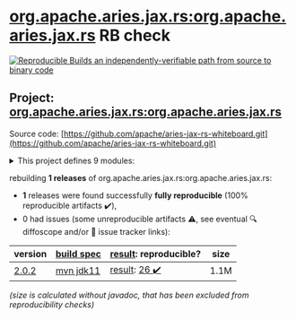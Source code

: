 [org.apache.aries.jax.rs:org.apache.aries.jax.rs](https://central.sonatype.com/artifact/org.apache.aries.jax.rs/org.apache.aries.jax.rs/versions) RB check
=======

[![Reproducible Builds](https://reproducible-builds.org/images/logos/rb.svg) an independently-verifiable path from source to binary code](https://reproducible-builds.org/)

## Project: [org.apache.aries.jax.rs:org.apache.aries.jax.rs](https://central.sonatype.com/artifact/org.apache.aries.jax.rs/org.apache.aries.jax.rs/versions)

Source code: [https://github.com/apache/aries-jax-rs-whiteboard.git](https://github.com/apache/aries-jax-rs-whiteboard.git)

<details><summary>This project defines 9 modules:</summary>

* [org.apache.aries.jax.rs:org.apache.aries.jax.rs](https://central.sonatype.com/artifact/org.apache.aries.jax.rs/org.apache.aries.jax.rs/2.0.2)
* [org.apache.aries.jax.rs:org.apache.aries.jax.rs.features](https://central.sonatype.com/artifact/org.apache.aries.jax.rs/org.apache.aries.jax.rs.features/2.0.2)
* [org.apache.aries.jax.rs:org.apache.aries.jax.rs.jackson](https://central.sonatype.com/artifact/org.apache.aries.jax.rs/org.apache.aries.jax.rs.jackson/2.0.2)
* [org.apache.aries.jax.rs:org.apache.aries.jax.rs.jaxb.json.cxf-jettison](https://central.sonatype.com/artifact/org.apache.aries.jax.rs/org.apache.aries.jax.rs.jaxb.json.cxf-jettison/2.0.2)
* [org.apache.aries.jax.rs:org.apache.aries.jax.rs.openapi.resource](https://central.sonatype.com/artifact/org.apache.aries.jax.rs/org.apache.aries.jax.rs.openapi.resource/2.0.2)
* [org.apache.aries.jax.rs:org.apache.aries.jax.rs.rest.management](https://central.sonatype.com/artifact/org.apache.aries.jax.rs/org.apache.aries.jax.rs.rest.management/2.0.2)
* [org.apache.aries.jax.rs:org.apache.aries.jax.rs.shiro.authc](https://central.sonatype.com/artifact/org.apache.aries.jax.rs/org.apache.aries.jax.rs.shiro.authc/2.0.2)
* [org.apache.aries.jax.rs:org.apache.aries.jax.rs.shiro.authz](https://central.sonatype.com/artifact/org.apache.aries.jax.rs/org.apache.aries.jax.rs.shiro.authz/2.0.2)
* [org.apache.aries.jax.rs:org.apache.aries.jax.rs.whiteboard](https://central.sonatype.com/artifact/org.apache.aries.jax.rs/org.apache.aries.jax.rs.whiteboard/2.0.2)
</details>

rebuilding **1 releases** of org.apache.aries.jax.rs:org.apache.aries.jax.rs:
- **1** releases were found successfully **fully reproducible** (100% reproducible artifacts :heavy_check_mark:),
- 0 had issues (some unreproducible artifacts :warning:, see eventual :mag: diffoscope and/or :memo: issue tracker links):

| version | [build spec](/BUILDSPEC.md) | [result](https://reproducible-builds.org/docs/jvm/): reproducible? | size |
| -- | --------- | ------ | -- |
| [2.0.2](https://central.sonatype.com/artifact/org.apache.aries.jax.rs/org.apache.aries.jax.rs/2.0.2/pom) | [mvn jdk11](org.apache.aries.jax.rs-2.0.2.buildspec) | [result](org.apache.aries.jax.rs-2.0.2.buildinfo): [26 :heavy_check_mark: ](org.apache.aries.jax.rs-2.0.2.buildcompare) | 1.1M |

<i>(size is calculated without javadoc, that has been excluded from reproducibility checks)</i>
